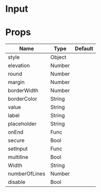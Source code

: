 # Input

# Props

| Name          | Type   | Default |
| ------------- | ------ | ------- |
| style         | Object |         |
| elevation     | Number |         |
| round         | Number |         |
| margin        | Number |         |
| borderWidth   | Number |         |
| borderColor   | String |         |
| value         | String |         |
| label         | String |         |
| placeholder   | String |         |
| onEnd         | Func   |         |
| secure        | Bool   |         |
| setInput      | Func   |         |
| multiline     | Bool   |         |
| Width         | String |         |
| numberOfLines | Number |         |
| disable       | Bool   |         |
